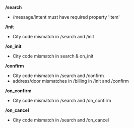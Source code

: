 **/search**
- /message/intent must have required property 'item'

**/init**
- City code mismatch in /search and /init

**/on_init**
- City code mismatch in search & on_init

**/confirm**
- City code mismatch in /search and /confirm
- address/door mismatches in /billing in /init and /confirm

**/on_confirm**
- City code mismatch in /search and /on_confirm

**/on_cancel**
- City code mismatch in /search and /on_cancel

